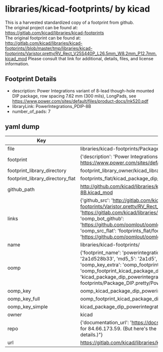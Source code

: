 # libraries/kicad-footprints/ by kicad  
This is a harvested standardized copy of a footprint from github.  
The original project can be found at:  
https://gitlab.com/kicad/libraries/kicad-footprints  
The original footprint can be found at:
http://gitlab.com/kicad/libraries/kicad-footprints//blob/master/tmp/libraries/kicad-footprints/Varistor.pretty/RV_Rect_V25S440P_L26.5mm_W8.2mm_P12.7mm.kicad_mod
Please consult that link for additional, details, files, and license information.  
## Footprint Details
* description: Power Integrations variant of 8-lead though-hole mounted DIP package, row spacing 7.62 mm (300 mils), LongPads, see https://www.power.com/sites/default/files/product-docs/lnk520.pdf  
* libraryLink: PowerIntegrations_PDIP-8B  
* number_of_pads: 7  
## yaml dump  
| Key | Value |  
| --- | --- |  
| file | libraries/kicad-footprints/Package_DIP.pretty/PowerIntegrations_PDIP-8B.kicad_mod |  
| footprint | {'description': 'Power Integrations variant of 8-lead though-hole mounted DIP package, row spacing 7.62 mm (300 mils), LongPads, see https://www.power.com/sites/default/files/product-docs/lnk520.pdf', 'libraryLink': 'PowerIntegrations_PDIP-8B', 'number_of_pads': 7} |  
| footprint_library_directory | footprint_library_owner/kicad_libraries/kicad-footprints/ |  
| footprint_library_directory_flat | footprints_flat/kicad_package_dip_powerintegrations_pdip_8b/working |  
| github_path | http://github.com/kicad/libraries/kicad-footprints//blob/master/tmp/libraries/kicad-footprints/Package_DIP.pretty/PowerIntegrations_PDIP-8B.kicad_mod |  
| links | {'github_src': 'http://gitlab.com/kicad/libraries/kicad-footprints//blob/master/tmp/libraries/kicad-footprints/Varistor.pretty/RV_Rect_V25S440P_L26.5mm_W8.2mm_P12.7mm.kicad_mod', 'github_src_repo': 'https://gitlab.com/kicad/libraries/kicad-footprints', 'oomp_bot': 'footprints/kicad_package_dip_powerintegrations_pdip_8b/working', 'oomp_bot_github': 'https://github.com/oomlout/oomlout_oomp_footprint_bot/tree/main/footprints/kicad_package_dip_powerintegrations_pdip_8b/working', 'oomp_src_flat': 'footprints_flat/footprints_flat/kicad_package_dip_powerintegrations_pdip_8b/working', 'oomp_src_flat_github': 'https://github.com/oomlout/oomlout_oomp_footprint_src/tree/main/footprints_flat/kicad_package_dip_powerintegrations_pdip_8b/working'} |  
| name | libraries/kicad-footprints/ |  
| oomp | {'footprint_name': 'powerintegrations_pdip_8b', 'library_name': 'package_dip', 'md5': '2a1d528b3356de43f5d29e34e28b3f14', 'md5_10': '2a1d528b33', 'md5_5': '2a1d5', 'md5_6': '2a1d52', 'oomp_key': 'oomp_kicad_package_dip_powerintegrations_pdip_8b', 'oomp_key_extra': 'oomp_footprint_kicad_package_dip_powerintegrations_pdip_8b', 'oomp_key_full': 'oomp_footprint_kicad_package_dip_powerintegrations_pdip_8b_2a1d52', 'oomp_key_simple': 'kicad_package_dip_powerintegrations_pdip_8b', 'original_filename': 'libraries/kicad-footprints/Package_DIP.pretty/PowerIntegrations_PDIP-8B.kicad_mod', 'owner_name': 'kicad'} |  
| oomp_key | oomp_kicad_package_dip_powerintegrations_pdip_8b |  
| oomp_key_full | oomp_footprint_kicad_package_dip_powerintegrations_pdip_8b |  
| oomp_key_simple | kicad_package_dip_powerintegrations_pdip_8b |  
| owner | kicad |  
| repo | {'documentation_url': 'https://docs.github.com/rest/overview/resources-in-the-rest-api#rate-limiting', 'message': "API rate limit exceeded for 84.66.173.59. (But here's the good news: Authenticated requests get a higher rate limit. Check out the documentation for more details.)"} |  
| url | https://gitlab.com/kicad/libraries/kicad-footprints |  

